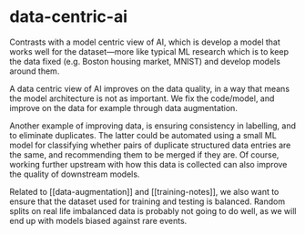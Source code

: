 # data-centric-ai


Contrasts with a model centric view of AI, which is develop a model that works well for the dataset&mdash;more like typical ML research which is to keep the data fixed (e.g. Boston housing market, MNIST) and develop models around them. 

A data centric view of AI improves on the data quality, in a way that means the model architecture is not as important. We fix the code/model, and improve on the data for example through data augmentation.

Another example of improving data, is ensuring consistency in labelling, and to eliminate duplicates. The latter could be automated using a small ML model for classifying whether pairs of duplicate structured data entries are the same, and recommending them to be merged if they are. Of course, working further upstream with how this data is collected can also improve the quality of downstream models.

Related to [[data-augmentation]] and [[training-notes]], we also want to ensure that the dataset used for training and testing is balanced. Random splits on real life imbalanced data is probably not going to do well, as we will end up with models biased against rare events.